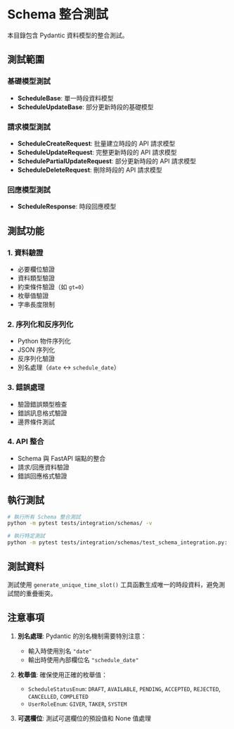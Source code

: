 # Schema 整合測試

本目錄包含 Pydantic 資料模型的整合測試。

## 測試範圍

### 基礎模型測試

- **ScheduleBase**: 單一時段資料模型
- **ScheduleUpdateBase**: 部分更新時段的基礎模型

### 請求模型測試

- **ScheduleCreateRequest**: 批量建立時段的 API 請求模型
- **ScheduleUpdateRequest**: 完整更新時段的 API 請求模型
- **SchedulePartialUpdateRequest**: 部分更新時段的 API 請求模型
- **ScheduleDeleteRequest**: 刪除時段的 API 請求模型

### 回應模型測試

- **ScheduleResponse**: 時段回應模型

## 測試功能

### 1. 資料驗證

- 必要欄位驗證
- 資料類型驗證
- 約束條件驗證（如 `gt=0`）
- 枚舉值驗證
- 字串長度限制

### 2. 序列化和反序列化

- Python 物件序列化
- JSON 序列化
- 反序列化驗證
- 別名處理（`date` ↔ `schedule_date`）

### 3. 錯誤處理

- 驗證錯誤類型檢查
- 錯誤訊息格式驗證
- 邊界條件測試

### 4. API 整合

- Schema 與 FastAPI 端點的整合
- 請求/回應資料驗證
- 錯誤回應格式驗證

## 執行測試

```bash
# 執行所有 Schema 整合測試
python -m pytest tests/integration/schemas/ -v

# 執行特定測試
python -m pytest tests/integration/schemas/test_schema_integration.py::TestScheduleSchemaIntegration::test_schedule_base_validation_success -v
```

## 測試資料

測試使用 `generate_unique_time_slot()` 工具函數生成唯一的時段資料，避免測試間的重疊衝突。

## 注意事項

1. **別名處理**: Pydantic 的別名機制需要特別注意：

   - 輸入時使用別名 `"date"`
   - 輸出時使用內部欄位名 `"schedule_date"`

2. **枚舉值**: 確保使用正確的枚舉值：

   - `ScheduleStatusEnum`: `DRAFT`, `AVAILABLE`, `PENDING`, `ACCEPTED`, `REJECTED`, `CANCELLED`, `COMPLETED`
   - `UserRoleEnum`: `GIVER`, `TAKER`, `SYSTEM`

3. **可選欄位**: 測試可選欄位的預設值和 None 值處理
